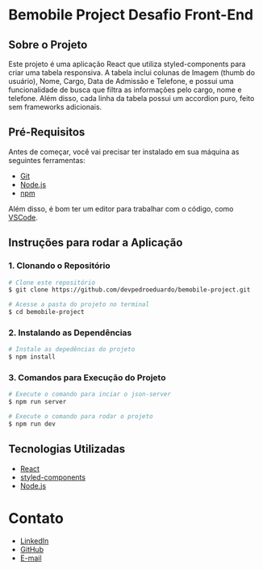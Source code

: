 # Bemobile Project Desafio Front-End

## Sobre o Projeto

Este projeto é uma aplicação React que utiliza styled-components para criar uma tabela responsiva. A tabela inclui colunas de Imagem (thumb do usuário), Nome, Cargo, Data de Admissão e Telefone, e possui uma funcionalidade de busca que filtra as informações pelo cargo, nome e telefone. Além disso, cada linha da tabela possui um accordion puro, feito sem frameworks adicionais.

## Pré-Requisitos

Antes de começar, você vai precisar ter instalado em sua máquina as seguintes ferramentas:

- [Git](https://git-scm.com)
- [Node.js](https://nodejs.org/en/)
- [npm](https://docs.npmjs.com/downloading-and-installing-node-js-and-npm) 

Além disso, é bom ter um editor para trabalhar com o código, como [VSCode](https://code.visualstudio.com/).

## Instruções para rodar a Aplicação

### 1. Clonando o Repositório

```bash
# Clone este repositório
$ git clone https://github.com/devpedroeduardo/bemobile-project.git

# Acesse a pasta do projeto no terminal
$ cd bemobile-project
```

### 2. Instalando as Dependências
```bash
# Instale as depedências do projeto
$ npm install
```

### 3. Comandos para Execução do Projeto
```bash
# Execute o comando para inciar o json-server
$ npm run server

# Execute o comando para rodar o projeto
$ npm run dev
```
## Tecnologias Utilizadas
- [React](https://pt-br.reactjs.org/)
- [styled-components](https://styled-components.com/)
- [Node.js](https://nodejs.org/en/)

# Contato
- [LinkedIn](https://www.linkedin.com/in/devpedroeduardo/)
- [GitHub](https://github.com/devpedroeduardo)
- [E-mail](mailto:pedroedu77@gmail.com)




